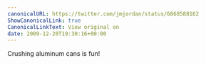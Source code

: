 ```yaml
---
canonicalURL: https://twitter.com/jmjordan/status/6868588162
ShowCanonicalLink: true
CanonicalLinkText: View original on
date: 2009-12-20T19:30:16+00:00
---
```

Crushing aluminum cans is fun!